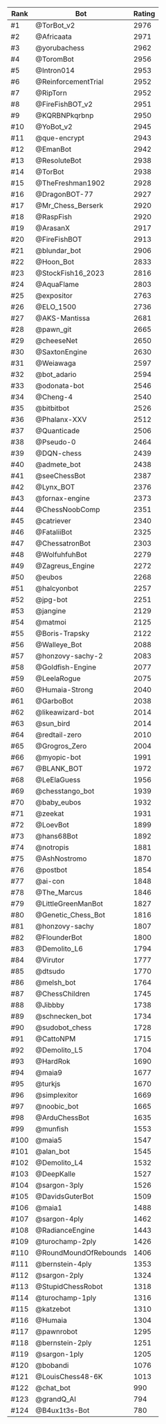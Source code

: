 Rank|Bot|Rating
---|---|---
#1|@TorBot_v2|2976
#2|@Africaata|2971
#3|@yorubachess|2962
#4|@ToromBot|2956
#5|@Intron014|2953
#6|@ReinforcementTrial|2952
#7|@RipTorn|2952
#8|@FireFishBOT_v2|2951
#9|@KQRBNPkqrbnp|2950
#10|@YoBot_v2|2945
#11|@que-encrypt|2943
#12|@EmanBot|2942
#13|@ResoluteBot|2938
#14|@TorBot|2938
#15|@TheFreshman1902|2928
#16|@DragonBOT-77|2927
#17|@Mr_Chess_Berserk|2920
#18|@RaspFish|2920
#19|@ArasanX|2917
#20|@FireFishBOT|2913
#21|@blundar_bot|2906
#22|@Hoon_Bot|2833
#23|@StockFish16_2023|2816
#24|@AquaFlame|2803
#25|@expositor|2763
#26|@ELO_1500|2736
#27|@AKS-Mantissa|2681
#28|@pawn_git|2665
#29|@cheeseNet|2650
#30|@SaxtonEngine|2630
#31|@Weiawaga|2597
#32|@bot_adario|2594
#33|@odonata-bot|2546
#34|@Cheng-4|2540
#35|@bitbitbot|2526
#36|@Phalanx-XXV|2512
#37|@Quanticade|2506
#38|@Pseudo-0|2464
#39|@DQN-chess|2439
#40|@admete_bot|2438
#41|@seeChessBot|2387
#42|@Lynx_BOT|2376
#43|@fornax-engine|2373
#44|@ChessNoobComp|2351
#45|@catriever|2340
#46|@FataliiBot|2325
#47|@ChessatronBot|2303
#48|@WolfuhfuhBot|2279
#49|@Zagreus_Engine|2272
#50|@eubos|2268
#51|@halcyonbot|2257
#52|@jpg-bot|2251
#53|@jangine|2129
#54|@matmoi|2125
#55|@Boris-Trapsky|2122
#56|@Walleye_Bot|2088
#57|@honzovy-sachy-2|2083
#58|@Goldfish-Engine|2077
#59|@LeelaRogue|2075
#60|@Humaia-Strong|2040
#61|@GarboBot|2038
#62|@likeawizard-bot|2014
#63|@sun_bird|2014
#64|@redtail-zero|2010
#65|@Grogros_Zero|2004
#66|@myopic-bot|1991
#67|@BLANK_BOT|1972
#68|@LeElaGuess|1956
#69|@chesstango_bot|1939
#70|@baby_eubos|1932
#71|@zeekat|1931
#72|@LoevBot|1899
#73|@hans68Bot|1892
#74|@notropis|1881
#75|@AshNostromo|1870
#76|@postbot|1854
#77|@ai-con|1848
#78|@The_Marcus|1846
#79|@LittleGreenManBot|1827
#80|@Genetic_Chess_Bot|1816
#81|@honzovy-sachy|1807
#82|@FlounderBot|1800
#83|@Demolito_L6|1794
#84|@Virutor|1777
#85|@dtsudo|1770
#86|@melsh_bot|1764
#87|@ChessChildren|1745
#88|@Jibbby|1738
#89|@schnecken_bot|1734
#90|@sudobot_chess|1728
#91|@CattoNPM|1715
#92|@Demolito_L5|1704
#93|@HardRok|1690
#94|@maia9|1677
#95|@turkjs|1670
#96|@simplexitor|1669
#97|@noobic_bot|1665
#98|@ArduChessBot|1635
#99|@munfish|1553
#100|@maia5|1547
#101|@alan_bot|1545
#102|@Demolito_L4|1532
#103|@DeepKalle|1527
#104|@sargon-3ply|1526
#105|@DavidsGuterBot|1509
#106|@maia1|1488
#107|@sargon-4ply|1462
#108|@RadianceEngine|1443
#109|@turochamp-2ply|1426
#110|@RoundMoundOfRebounds|1406
#111|@bernstein-4ply|1353
#112|@sargon-2ply|1324
#113|@StupidChessRobot|1318
#114|@turochamp-1ply|1316
#115|@katzebot|1310
#116|@Humaia|1304
#117|@pawnrobot|1295
#118|@bernstein-2ply|1251
#119|@sargon-1ply|1205
#120|@bobandi|1076
#121|@LouisChess48-6K|1013
#122|@chat_bot|990
#123|@grandQ_AI|794
#124|@B4ux1t3s-Bot|780
